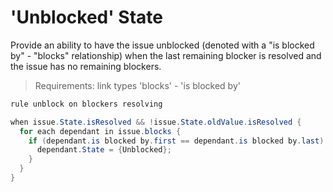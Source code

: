 'Unblocked' State 
====================
Provide an ability to have the issue unblocked (denoted with a "is blocked by" - "blocks" relationship) when the last remaining blocker is resolved and the issue has no remaining blockers.

>Requirements: link types 'blocks' - 'is blocked by'

```java
rule unblock on blockers resolving

when issue.State.isResolved && !issue.State.oldValue.isResolved {
  for each dependant in issue.blocks {
    if (dependant.is blocked by.first == dependant.is blocked by.last) { //e.g. it's source issue
      dependant.State = {Unblocked};
    }
  }
}
```
